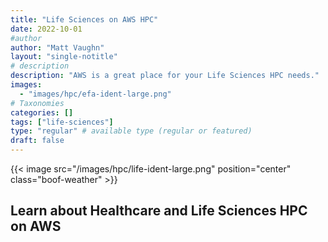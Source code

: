```yaml
---
title: "Life Sciences on AWS HPC"
date: 2022-10-01
#author
author: "Matt Vaughn"
layout: "single-notitle"
# description
description: "AWS is a great place for your Life Sciences HPC needs."
images:
  - "images/hpc/efa-ident-large.png"
# Taxonomies
categories: []
tags: ["life-sciences"]
type: "regular" # available type (regular or featured)
draft: false
---
```


<style>
.boof-weather 
  float:center !important;
  width:1110px;
  padding: 10px;
  }
</style>

{{< image src="/images/hpc/life-ident-large.png" position="center" class="boof-weather" >}}

## Learn about Healthcare and Life Sciences HPC on AWS

